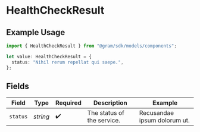 # HealthCheckResult

## Example Usage

```typescript
import { HealthCheckResult } from "@gram/sdk/models/components";

let value: HealthCheckResult = {
  status: "Nihil rerum repellat qui saepe.",
};
```

## Fields

| Field                        | Type                         | Required                     | Description                  | Example                      |
| ---------------------------- | ---------------------------- | ---------------------------- | ---------------------------- | ---------------------------- |
| `status`                     | *string*                     | :heavy_check_mark:           | The status of the service.   | Recusandae ipsum dolorum ut. |